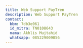 ```yaml
---
title: Web Support PayTren
description: Web Support PayTren
contact:
  bbm: 7db3e061
  id_mitra: TN0108643
  nama: Akhlis Mujtahid
  whatsapp: 085229009056
---
```


